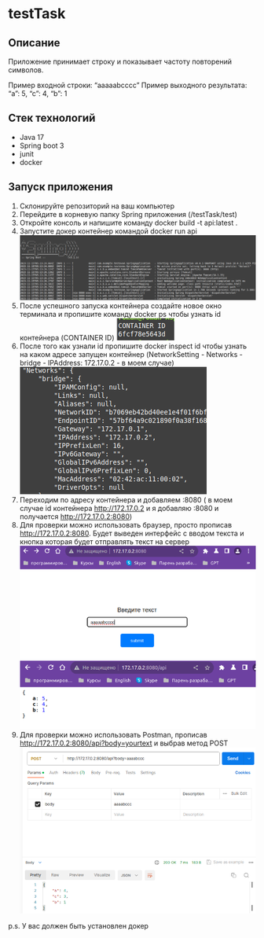 # testTask
## Описание
Приложение принимает строку и показывает частоту повторений символов.

Пример входной строки: “aaaaabcccc”
Пример выходного результата: “a”: 5, “c”: 4, “b”: 1

## Стек технологий
- Java 17
- Spring boot 3
- junit
- docker

## Запуск приложения
1) Склонируйте репозиторий на ваш компьютер
2) Перейдите в корневую папку Spring приложения (/testTask/test)
3) Откройте консоль и напишите команду docker build -t api:latest .
4) Запустите докер контейнер командой docker run api
![Screenshot](https://github.com/rikoman/testTask/blob/main/images/runningSpringBoot.png)
6) После успешного запуска контейнера создайте новое окно терминала и пропишите команду docker ps чтобы узнать id контейнера (CONTAINER ID)
![Screenshot](https://github.com/rikoman/testTask/blob/main/images/containerId.png)
8) После того как узнали id пропишите docker inspect id чтобы узнать на каком адресе запущен контейнер (NetworkSetting - Networks - bridge - IPAddress: 172.17.0.2 - в моем случае)
![Screenshot](https://github.com//rikoman/testTask/blob/main/images/IPAddres.png)
10) Переходим по адресу контейнера и добавляем :8080 ( в моем случае id контейнера http://172.17.0.2 и я добавляю :8080 и получается http://172.17.0.2:8080)
11) Для проверки можно использовать браузер, просто прописав http://172.17.0.2:8080. Будет выведен интерфейс с вводом текста и кнопка которая будет отправлять текст на сервер
![Screenshot](https://github.com/rikoman/testTask/blob/main/images/browser.png)
![Screenshot](https://github.com/rikoman/testTask/blob/main/images/browserResult.png)
12) Для проверки можно использовать Postman, прописав http://172.17.0.2:8080/api?body=yourtext и выбрав метод POST
![Screenshot](https://github.com/rikoman/testTask/blob/main/images/postman.png)

p.s. У вас должен быть установлен докер
